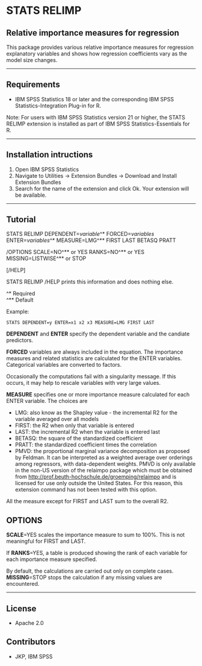 # STATS RELIMP
## Relative importance measures for regression
This package provides various relative importance measures for regression explanatory variables and shows how regression coefficients vary as the model size changes.

---
Requirements
----
- IBM SPSS Statistics 18 or later and the corresponding IBM SPSS Statistics-Integration Plug-in for R.

Note: For users with IBM SPSS Statistics version 21 or higher, the STATS RELIMP extension is installed as part of IBM SPSS Statistics-Essentials for R.

---
Installation intructions
----
1. Open IBM SPSS Statistics
2. Navigate to Utilities -> Extension Bundles -> Download and Install Extension Bundles
3. Search for the name of the extension and click Ok. Your extension will be available.

---
Tutorial
----

STATS RELIMP  DEPENDENT=*variable*^&#42;
FORCED=*variables* ENTER=*variables*^&#42; 
MEASURE=LMG^&#42;&#42; FIRST LAST BETASQ PRATT

/OPTIONS SCALE=NO^&#42;&#42; or YES RANKS=NO^&#42;&#42; or YES
MISSING=LISTWISE^&#42;&#42; or STOP

[/HELP]

STATS RELIMP /HELP prints this information and does nothing else.

^&#42; Required  
^&#42;&#42; Default

Example:
```
STATS DEPENDENT=y ENTER=x1 x2 x3 MEASURE=LMG FIRST LAST
```

**DEPENDENT** and **ENTER** specify the dependent variable
and the candiate predictors.  

**FORCED** variables are always included in the equation.  The importance measures and
related statistics are calculated for the ENTER variables.  Categorical variables
are converted to factors.

Occasionally the computations fail with a singularity message.  If this occurs, it
may help to rescale variables with very large values.

**MEASURE** specifies one or more importance measure calculated for each ENTER variable.  The choices are
* LMG: also know as the Shapley value - the incremental R2 for the variable averaged over all models
* FIRST: the R2 when only that variable is entered
* LAST: the incremental R2 when the variable is entered last
* BETASQ: the square of the standardized coefficient
* PRATT: the standardized coefficient times the correlation
* PMVD: the proportional marginal variance decomposition as proposed by Feldman. 
It can be interpreted as a weighted average over orderings among regressors,
with data-dependent weights.  PMVD is only available in the non-US version of the relaimpo package which must be obtained from
 http://prof.beuth-hochschule.de/groemping/relaimpo
and is licensed for use only outside the United States.  For this reason, this extension command has not been tested with this option.  

All the measure except for FIRST and LAST sum to the overall R2.

OPTIONS
-------

**SCALE**=YES scales the importance measure to sum to 100%.  This is not 
meaningful for FIRST and LAST.

If **RANKS**=YES, a table is produced showing the rank of each variable
for each importance measure specified.

By default, the calculations are carried out only on complete cases.
**MISSING**=STOP stops the calculation if any missing values are encountered.

---
License
----

- Apache 2.0
                              
Contributors
----

  - JKP, IBM SPSS
